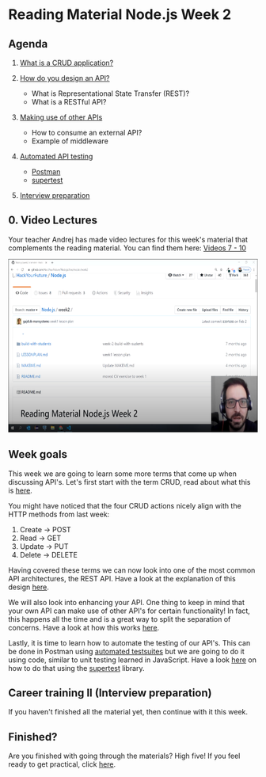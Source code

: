 # Reading Material Node.js Week 2

## Agenda

1. [What is a CRUD application?](https://study.hackyourfuture.net/#/definitions/crud)
2. [How do you design an API?](https://study.hackyourfuture.net/#/the-internet/designing-apis.md)
   - What is Representational State Transfer (REST)?
   - What is a RESTful API?

3. [Making use of other APIs](https://study.hackyourfuture.net/#/node-js/consuming-apis.md)
   - How to consume an external API?
   - Example of middleware
4. [Automated API testing](https://study.hackyourfuture.net/#/testing/api-testing.md)
   - [Postman](https://www.postman.com/automated-testing/)
   - [supertest](https://www.npmjs.com/package/supertest)
5. [Interview preparation](https://github.com/HackYourFuture/interviewpreparation)


## 0. Video Lectures

Your teacher Andrej has made video lectures for this week's material that complements the reading material. You can find them here: [Videos 7 - 10](https://www.youtube.com/playlist?list=PLVYDhqbgYpYXpc_l_Vlj8yz3LjgkkWXnn)

<a href="https://www.youtube.com/playlist?list=PLVYDhqbgYpYXpc_l_Vlj8yz3LjgkkWXnn" target="_blank"><img src="../assets/andrej.png" width="600" height="350" alt="HYF Video" /></a>

## Week goals

This week we are going to learn some more terms that come up when discussing API's. Let's first start with the term CRUD, read about what this is [here](https://study.hackyourfuture.net/#/definitions/crud).

You might have noticed that the four CRUD actions nicely align with the HTTP methods from last week:

1. Create -> POST
2. Read -> GET
3. Update -> PUT
4. Delete -> DELETE

Having covered these terms we can now look into one of the most common API architectures, the REST API. Have a look at the explanation of this design [here](https://study.hackyourfuture.net/#/the-internet/designing-apis.md).

We will also look into enhancing your API. One thing to keep in mind that your own API can make use of other API's for certain functionality! In fact, this happens all the time and is a great way to split the separation of concerns. Have a look at how this works [here](https://study.hackyourfuture.net/#/node-js/consuming-apis.md).

Lastly, it is time to learn how to automate the testing of our API's. This can be done in Postman using [automated testsuites](https://www.postman.com/use-cases/api-testing-automation/) but we are going to do it using code, similar to unit testing learned in JavaScript. Have a look [here](https://study.hackyourfuture.net/#/testing/api-testing.md) on how to do that using the [supertest](https://www.npmjs.com/package/supertest) library.

## Career training II (Interview preparation)
If you haven't finished all the material yet, then continue with it this week.

## Finished?

Are you finished with going through the materials? High five! If you feel ready to get practical, click [here](./MAKEME.md).
